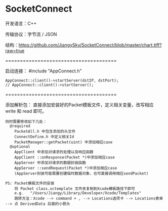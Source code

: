 SocketConnect
=============
开发语言：C++

传输协议：字节流 / JSON

结构：https://github.com/JiangySky/SocketConnect/blob/master/chart.tiff?raw=true

======================================

启动连接：
	#include "AppConnect.h"

	AppConnect::client()->startServer(dstIP, dstPort);
	// AppConnect::client()->startServer();

======================================

添加解析包：
	直接添加安装好的Packet模板文件，定义相关变量，改写相应 write 和 read 即可。
	
	同时需要修改如下几处：
	  @required
		PacketAll.h 中包含添加的头文件
		ConnectDefine.h 中定义相关Id
		PacketManager::getPacket(uint) 中添加相应case
	  @optional
		AppClient 中添加对请求的处理以及响应函数
		AppClient ::onResponse(Packet *)中添加相应case
		AppServer 中添加对请求的数据封装函数
		AppServer ::sendRequest(Packet *)中添加相应case
		(AppServer封装可能需要创建临时数据对象，也可直接调用相应sendPacket)

	PS: Packet模板文件的安装
		将 Packet class.xctemplate 文件夹复制到Xcode模板路径下即可
		e.g.   "/Users/Jiangy/Library/Developer/Xcode/Templates"
		跳转方法：Xcode --> command + , --> Locations选项卡 --> Locations表单 --> 点 DerivedData 后面的小箭头

